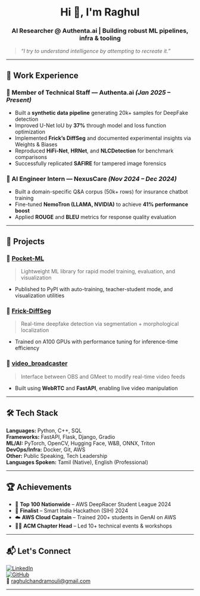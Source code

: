 <h1 align="center">Hi 👋, I'm Raghul</h1>
<h3 align="center">AI Researcher @ Authenta.ai | Building robust ML pipelines, infra & tooling</h3>

> *“I try to understand intelligence by attempting to recreate it.”*

---

## 💼 Work Experience

### 🔹 Member of Technical Staff — **Authenta.ai** _(Jan 2025 – Present)_
- Built a **synthetic data pipeline** generating 20k+ samples for DeepFake detection
- Improved U-Net IoU by **37%** through model and loss function optimization
- Implemented **Frick’s DiffSeg** and documented experimental insights via Weights & Biases
- Reproduced **HiFi-Net**, **HRNet**, and **NLCDetection** for benchmark comparisons
- Successfully replicated **SAFIRE** for tampered image forensics

### 🔹 AI Engineer Intern — **NexusCare** _(Nov 2024 – Dec 2024)_
- Built a domain-specific Q&A corpus (50k+ rows) for insurance chatbot training
- Fine-tuned **NemoTron (LLAMA, NVIDIA)** to achieve **41% performance boost**
- Applied **ROUGE** and **BLEU** metrics for response quality evaluation

---

## 🧪 Projects

### 🔸 [Pocket-ML](https://github.com/raghulchandramouli/pocket_ml)  
> Lightweight ML library for rapid model training, evaluation, and visualization  
- Published to PyPI with auto-training, teacher-student mode, and visualization utilities

### 🔸 [Frick-DiffSeg](https://github.com/raghulchandramouli/Frick_diffseg)  
> Real-time deepfake detection via segmentation + morphological localization  
- Trained on A100 GPUs with performance tuning for inference-time efficiency

### 🔸 [video_broadcaster](https://github.com/raghulchandramouli/video_broadcaster)  
> Interface between OBS and GMeet to modify real-time video feeds  
- Built using **WebRTC** and **FastAPI**, enabling live video manipulation

---

## 🛠️ Tech Stack

**Languages:** Python, C++, SQL  
**Frameworks:** FastAPI, Flask, Django, Gradio  
**ML/AI:** PyTorch, OpenCV, Hugging Face, W&B, ONNX, Triton  
**DevOps/Infra:** Docker, Git, AWS  
**Other:** Public Speaking, Tech Leadership  
**Languages Spoken:** Tamil (Native), English (Professional)

---

## 🏆 Achievements

- 🏁 **Top 100 Nationwide** – AWS DeepRacer Student League 2024  
- 🧠 **Finalist** – Smart India Hackathon (SIH) 2024  
- ☁️ **AWS Cloud Captain** – Trained 200+ students in GenAI on AWS  
- 👨‍💻 **ACM Chapter Head** – Led 10+ technical events & workshops

---

## 📬 Let's Connect

[![LinkedIn](https://img.shields.io/badge/LinkedIn-blue?style=flat&logo=linkedin)](https://www.linkedin.com/in/raghul-chandramouli)  
[![GitHub](https://img.shields.io/badge/GitHub-000?style=flat&logo=github)](https://github.com/raghulchandramouli)  
📧 raghulchandramouli@gmail.com

---
